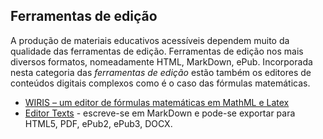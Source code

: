 ## Ferramentas de edição

A produção de materiais educativos acessíveis dependem muito da qualidade das ferramentas de edição. Ferramentas de edição nos mais diversos formatos, nomeadamente HTML, MarkDown, ePub. Incorporada nesta categoria das _ferramentas de edição_ estão também os editores de conteúdos digitais complexos como é o caso das fórmulas matemáticas.

- [WIRIS – um editor de fórmulas matemáticas em MathML e Latex](http://www.wiris.com/editor/demo/pt/mathml-latex)
- [Editor Texts](http://www.texts.io/samples/) - escreve-se em MarkDown e pode-se exportar para HTML5, PDF, ePub2, ePub3, DOCX.
